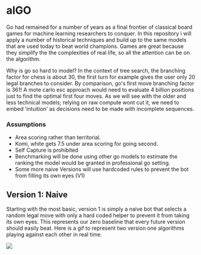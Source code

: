 # alGO

Go had remained for a number of years as a final frontier of classical board games for machine learning researchers to conquer. In this repository i will apply a number of historical techniques and build up to the same models that are used today to beat world champions. Games are great because they simplify the the complexities of real life, so all the attention can be on the algorithm. 

Why is go so hard to model? In the context of tree search, the branching factor for chess is about 30, the first turn for example gives the user only 20 legal branches to consider. By comparison, go's first move branching factor is 361! A mote carlo esc approach would need to evaluate 4 billion positions just to find the optimal first four moves. As we will see with the older and less technical models; relying on raw compute wont cut it, we need to embed 'intuition' as decisions need to be made with incomplete sequences. 


### Assumptions
- Area scoring rather than territorial.
- Komi, white gets 7.5 under area scoring for going second.
- Self Capture is prohibited
- Benchmarking will be done using other go models to estimate the ranking the model would be granted in professional go setting.
- Some more naive Versions will use hardcoded rules to prevent the bot from filling its own eyes (V1)

## Version 1: Naive 

Starting with the most basic, version 1 is simply a naive bot that selects a random legal move with only a hard coded helper to prevent it from taking its own eyes. This represents our zero baseline that every future version should easily beat. Here is a gif to represent two version one algorithms playing against each other in real time. 

<img src="https://github.com/MatthewBoyce/alGO/blob/main/images/v1.gif?raw=true"/>



